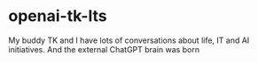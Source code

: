 # openai-tk-lts
My buddy TK and I have lots of conversations about life, IT and AI initiatives.  And the external ChatGPT brain was born
